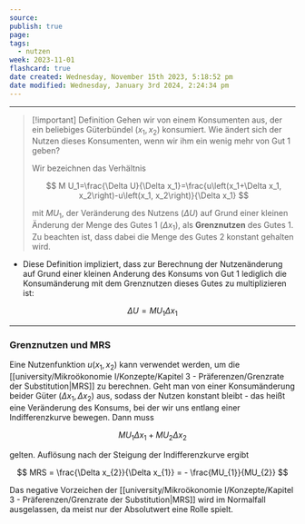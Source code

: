 ```yaml
---
source: 
publish: true
page: 
tags:
  - nutzen
week: 2023-11-01
flashcard: true
date created: Wednesday, November 15th 2023, 5:18:52 pm
date modified: Wednesday, January 3rd 2024, 2:24:34 pm
---
```

***

> [!important] Definition
> Gehen wir von einem Konsumenten aus, der ein beliebiges Güterbündel ($x_{1}, x_{2}$) konsumiert. Wie ändert sich der Nutzen dieses Konsumenten, wenn wir ihm ein wenig mehr von Gut 1 geben?
> 
> Wir bezeichnen das Verhältnis
>
> $$
> M U_1=\frac{\Delta U}{\Delta x_1}=\frac{u\left(x_1+\Delta x_1, x_2\right)-u\left(x_1, x_2\right)}{\Delta x_1}
> $$
>
> mit $MU_{1}$, der Veränderung des Nutzens ($\Delta U$) auf Grund einer kleinen Änderung der Menge des Gutes 1 ($\Delta x_{1}$), als **Grenznutzen** des Gutes 1.
> Zu beachten ist, dass dabei die Menge des Gutes 2 konstant gehalten wird.

- Diese Definition impliziert, dass zur Berechnung der Nutzenänderung auf Grund einer kleinen Anderung des Konsums von Gut 1 lediglich die Konsumänderung mit dem Grenznutzen dieses Gutes zu multiplizieren ist:

$$
\Delta U=M U_1 \Delta x_1
$$

***
### Grenznutzen und MRS

Eine Nutzenfunktion $u(x_{1}, x_{2})$ kann verwendet werden, um die [[university/Mikroökonomie I/Konzepte/Kapitel 3 - Präferenzen/Grenzrate der Substitution|MRS]] zu berechnen.
Geht man von einer Konsumänderung beider Güter ($\Delta x_{1}, \Delta x_{2}$) aus, sodass der Nutzen konstant bleibt - das heißt eine Veränderung des Konsums, bei der wir uns entlang einer Indifferenzkurve bewegen.
Dann muss

$$
MU_{1}\Delta x_{1} + MU_{2} \Delta x_{2}
$$

gelten. Auflösung nach der Steigung der Indifferenzkurve ergibt

$$
MRS = \frac{\Delta x_{2}}{\Delta x_{1}} = - \frac{MU_{1}}{MU_{2}}
$$

Das negative Vorzeichen der [[university/Mikroökonomie I/Konzepte/Kapitel 3 - Präferenzen/Grenzrate der Substitution|MRS]] wird im Normalfall ausgelassen, da meist nur der Absolutwert eine Rolle spielt.